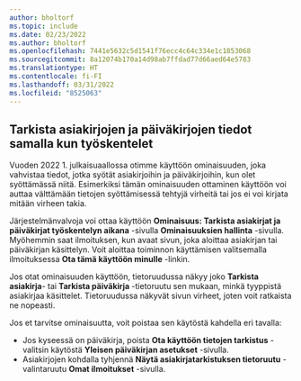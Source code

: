 ```yaml
---
author: bholtorf
ms.topic: include
ms.date: 02/23/2022
ms.author: bholtorf
ms.openlocfilehash: 7441e5632c5d1541f76ecc4c64c334e1c1853068
ms.sourcegitcommit: 8a12074b170a14d98ab7ffdad77d66aed64e5783
ms.translationtype: HT
ms.contentlocale: fi-FI
ms.lasthandoff: 03/31/2022
ms.locfileid: "8525063"
---
```

## <a name="check-data-in-documents-and-journals-while-you-work"></a>Tarkista asiakirjojen ja päiväkirjojen tiedot samalla kun työskentelet

Vuoden 2022 1. julkaisuaallossa otimme käyttöön ominaisuuden, joka vahvistaa tiedot, jotka syötät asiakirjoihin ja päiväkirjoihin, kun olet syöttämässä niitä. Esimerkiksi tämän ominaisuuden ottaminen käyttöön voi auttaa välttämään tietojen syöttämisessä tehtyjä virheitä tai jos ei voi kirjata mitään virheen takia. 

Järjestelmänvalvoja voi ottaa käyttöön **Ominaisuus: Tarkista asiakirjat ja päiväkirjat työskentelyn aikana** -sivulla **Ominaisuuksien hallinta** -sivulla. Myöhemmin saat ilmoituksen, kun avaat sivun, joka aloittaa asiakirjan tai päiväkirjan käsittelyn. Voit aloittaa toiminnon käyttämisen valitsemalla ilmoituksessa **Ota tämä käyttöön minulle** -linkin. 

Jos otat ominaisuuden käyttöön, tietoruudussa näkyy joko **Tarkista asiakirja**- tai **Tarkista päiväkirja** -tietoruutu sen mukaan, minkä tyyppistä asiakirjaa käsittelet. Tietoruudussa näkyvät sivun virheet, joten voit ratkaista ne nopeasti.

Jos et tarvitse ominaisuutta, voit poistaa sen käytöstä kahdella eri tavalla:

* Jos kyseessä on päiväkirja, poista **Ota käyttöön tietojen tarkistus** -valitsin käytöstä **Yleisen päiväkirjan asetukset** -sivulla.
* Asiakirjojen kohdalla tyhjennä **Näytä asiakirjatarkistuksen tietoruutu** -valintaruutu **Omat ilmoitukset** -sivulla.